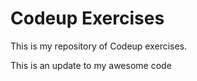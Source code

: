 # Codeup Exercises

This is my repository of Codeup exercises.

This is an update to my awesome code






